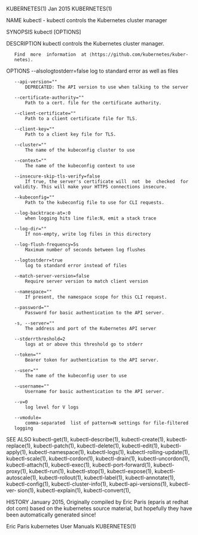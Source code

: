 KUBERNETES(1)                   Jan 2015                   KUBERNETES(1)

NAME
       kubectl - kubectl controls the Kubernetes cluster manager

SYNOPSIS
       kubectl [OPTIONS]

DESCRIPTION
       kubectl controls the Kubernetes cluster manager.

       Find  more  information  at ⟨https://github.com/kubernetes/kuber‐
       netes⟩.

OPTIONS
       --alsologtostderr=false
           log to standard error as well as files

       --api-version=""
           DEPRECATED: The API version to use when talking to the server

       --certificate-authority=""
           Path to a cert. file for the certificate authority.

       --client-certificate=""
           Path to a client certificate file for TLS.

       --client-key=""
           Path to a client key file for TLS.

       --cluster=""
           The name of the kubeconfig cluster to use

       --context=""
           The name of the kubeconfig context to use

       --insecure-skip-tls-verify=false
           If true, the server's certificate will  not  be  checked  for
       validity. This will make your HTTPS connections insecure.

       --kubeconfig=""
           Path to the kubeconfig file to use for CLI requests.

       --log-backtrace-at=:0
           when logging hits line file:N, emit a stack trace

       --log-dir=""
           If non-empty, write log files in this directory

       --log-flush-frequency=5s
           Maximum number of seconds between log flushes

       --logtostderr=true
           log to standard error instead of files

       --match-server-version=false
           Require server version to match client version

       --namespace=""
           If present, the namespace scope for this CLI request.

       --password=""
           Password for basic authentication to the API server.

       -s, --server=""
           The address and port of the Kubernetes API server

       --stderrthreshold=2
           logs at or above this threshold go to stderr

       --token=""
           Bearer token for authentication to the API server.

       --user=""
           The name of the kubeconfig user to use

       --username=""
           Username for basic authentication to the API server.

       --v=0
           log level for V logs

       --vmodule=
           comma-separated  list of pattern=N settings for file-filtered
       logging

SEE ALSO
       kubectl-get(1),      kubectl-describe(1),      kubectl-create(1),
       kubectl-replace(1),      kubectl-patch(1),     kubectl-delete(1),
       kubectl-edit(1),     kubectl-apply(1),      kubectl-namespace(1),
       kubectl-logs(1),   kubectl-rolling-update(1),   kubectl-scale(1),
       kubectl-cordon(1),     kubectl-drain(1),     kubectl-uncordon(1),
       kubectl-attach(1),    kubectl-exec(1),   kubectl-port-forward(1),
       kubectl-proxy(1),        kubectl-run(1),         kubectl-stop(1),
       kubectl-expose(1),    kubectl-autoscale(1),   kubectl-rollout(1),
       kubectl-label(1),     kubectl-annotate(1),     kubectl-config(1),
       kubectl-cluster-info(1),   kubectl-api-versions(1),  kubectl-ver‐
       sion(1), kubectl-explain(1), kubectl-convert(1),

HISTORY
       January 2015, Originally compiled by Eric Paris (eparis at redhat
       dot  com)  based on the kubernetes source material, but hopefully
       they have been automatically generated since!

Eric Paris               kubernetes User Manuals           KUBERNETES(1)
